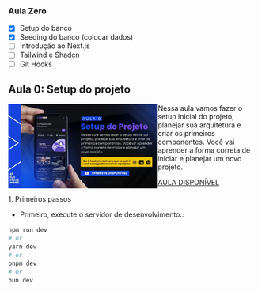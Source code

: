 ### Aula Zero

- [x] Setup do banco
- [x] Seeding do banco (colocar dados)
- [ ] Introdução ao Next.js
- [ ] Tailwind e Shadcn
- [ ] Git Hooks

<div>
  <h2>Aula 0: Setup do projeto</h2>
</div>
<a href="https://www.youtube.com/watch?v=XRMvPCfh2U0" targe="_blank">
<img style="float:left" src="./app/image/setup.webp" width="60%">
</a>
<p>Nessa aula vamos fazer o setup inicial do projeto, planejar sua arquitetura e criar os primeiros componentes. Você vai aprender a forma correta de iniciar e planejar um novo projeto.</p>
<a href="https://www.youtube.com/watch?v=XRMvPCfh2U0">AULA DISPONÍVEL</a>
<br><br>
<div>
1. Primeiros passos

* Primeiro, execute o servidor de desenvolvimento::

```bash
npm run dev
# or
yarn dev
# or
pnpm dev
# or
bun dev
